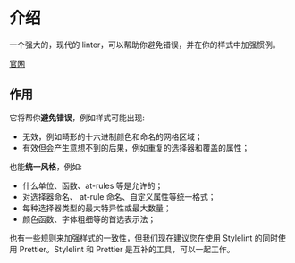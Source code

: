 # 介绍

一个强大的，现代的 linter，可以帮助你避免错误，并在你的样式中加强惯例。

[官网](https://stylelint.io/)

## 作用

它将帮你**避免错误**，例如样式可能出现:

- 无效，例如畸形的十六进制颜色和命名的网格区域；
- 有效但会产生意想不到的后果，例如重复的选择器和覆盖的属性；

也能**统一风格**，例如:

- 什么单位、函数、at-rules 等是允许的；
- 对选择器命名、 at-rule 命名、自定义属性等统一格式；
- 每种选择器类型的最大特异性或最大数量；
- 颜色函数、字体粗细等的首选表示法；

也有一些规则来加强样式的一致性，但我们现在建议您在使用 Stylelint 的同时使用 Prettier。Stylelint 和 Prettier 是互补的工具，可以一起工作。
